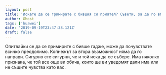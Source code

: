 ```yaml
---
layout: post
title: 'Искате да се гримирате с бившия си приятел? Съвети, за да го върнете обратно'
author: Ghost
tags: ['huawei']
date: '2019-09-19T23:47:38.121Z'
draft: false
---
```


Опитвайки се да се примирите с бивше гадже, може да почувствате всичко преодолимо. Копнежът за втора възможност няма да го направи. Сигурно сте сигурни, че и той иска да се събере. Има няколко признака, че той все още ви обича, които ще ви уведомят дали има или не същите чувства като вас.
